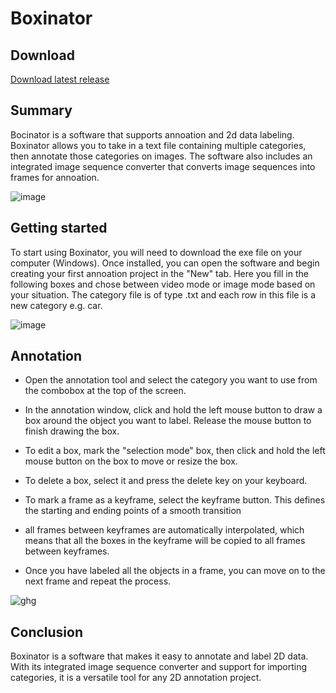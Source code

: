 # Boxinator
## Download
[Download latest release](https://github.com/Vaniljbulle/Boxinator/releases/download/beta/Boxinator.rar)
## Summary
Bocinator is a software that supports annoation and 2d data labeling. Boxinator allows you to take in a text file containing multiple categories, then annotate those categories on images. The software also includes an integrated image sequence converter that converts image sequences into frames for annoation.

![image](https://user-images.githubusercontent.com/67705679/212743579-fd22d949-e598-46da-b6c7-ef2aadbc1457.png)

## Getting started
To start using Boxinator, you will need to download the exe file on your computer (Windows). Once installed, you can open the software and begin creating your first annoation project in the "New" tab. Here you fill in the following boxes and chose between video mode or image mode based on your situation. The category file is of type .txt and each row in this file is a new category e.g. car.

![image](https://user-images.githubusercontent.com/67705679/212739592-27922705-eda2-4d0a-8896-4c62195c8b68.png)
## Annotation

* Open the annotation tool and select the category you want to use from the combobox at the top of the screen.

* In the annotation window, click and hold the left mouse button to draw a box around the object you want to label. Release the mouse button to finish drawing the box.

* To edit a box, mark the "selection mode" box, then click and hold the left mouse button on the box to move or resize the box.

* To delete a box, select it and press the delete key on your keyboard.

* To mark a frame as a keyframe, select the keyframe button. This defines the starting and ending points of a smooth transition

* all frames between keyframes are automatically interpolated, which means that all the boxes in the keyframe will be copied to all frames between keyframes.

* Once you have labeled all the objects in a frame, you can move on to the next frame and repeat the process.

![ghg](https://user-images.githubusercontent.com/95533040/212937892-8ad07571-2b18-40ed-af27-13aad009641f.gif)

## Conclusion
Boxinator is a software that makes it easy to annotate and label 2D data. With its integrated image sequence converter and support for importing categories, it is a versatile tool for any 2D annotation project.
